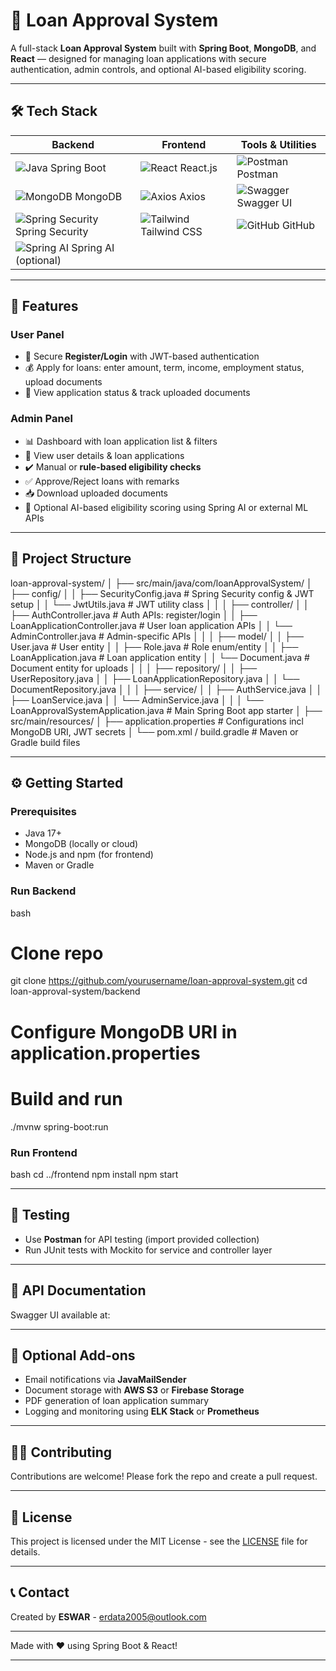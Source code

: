 
# 🚀 Loan Approval System

A full-stack **Loan Approval System** built with **Spring Boot**, **MongoDB**, and **React** — designed for managing loan applications with secure authentication, admin controls, and optional AI-based eligibility scoring.

---

## 🛠️ Tech Stack

| Backend                                   | Frontend                 | Tools & Utilities                  |
|-------------------------------------------|--------------------------|----------------------------------|
| ![Java](https://img.shields.io/badge/Java-ED8B00?logo=java&logoColor=white) Spring Boot      | ![React](https://img.shields.io/badge/React-20232A?logo=react&logoColor=61DAFB) React.js       | ![Postman](https://img.shields.io/badge/Postman-FF6C37?logo=postman&logoColor=white) Postman          |
| ![MongoDB](https://img.shields.io/badge/MongoDB-47A248?logo=mongodb&logoColor=white) MongoDB    | ![Axios](https://img.shields.io/badge/Axios-5A29E4?logo=axios&logoColor=white) Axios           | ![Swagger](https://img.shields.io/badge/Swagger-85EA2D?logo=swagger&logoColor=black) Swagger UI        |
| ![Spring Security](https://img.shields.io/badge/Spring_Security-6DB33F?logo=springsecurity&logoColor=white) Spring Security | ![Tailwind](https://img.shields.io/badge/Tailwind_CSS-38B2AC?logo=tailwind-css&logoColor=white) Tailwind CSS | ![GitHub](https://img.shields.io/badge/GitHub-181717?logo=github&logoColor=white) GitHub                 |
| ![Spring AI ](https://img.shields.io/badge/Spring_AI-6DB33F?logo=spring&logoColor=white) Spring AI (optional) |

---

## 🌟 Features

### User Panel
- 🔐 Secure **Register/Login** with JWT-based authentication
- 💰 Apply for loans: enter amount, term, income, employment status, upload documents
- 📄 View application status & track uploaded documents

### Admin Panel
- 📊 Dashboard with loan application list & filters
- 👤 View user details & loan applications
- ✔️ Manual or **rule-based eligibility checks**
- ✅ Approve/Reject loans with remarks
- 📥 Download uploaded documents
- 🤖 Optional AI-based eligibility scoring using Spring AI or external ML APIs

---

## 📁 Project Structure

loan-approval-system/
│
├── src/main/java/com/loanApprovalSystem/
│   ├── config/
│   │   ├── SecurityConfig.java            # Spring Security config & JWT setup
│   │   └── JwtUtils.java                  # JWT utility class
│   │
│   ├── controller/
│   │   ├── AuthController.java            # Auth APIs: register/login
│   │   ├── LoanApplicationController.java # User loan application APIs
│   │   └── AdminController.java           # Admin-specific APIs
│   │
│   ├── model/
│   │   ├── User.java                      # User entity
│   │   ├── Role.java                      # Role enum/entity
│   │   ├── LoanApplication.java           # Loan application entity
│   │   └── Document.java                   # Document entity for uploads
│   │
│   ├── repository/
│   │   ├── UserRepository.java
│   │   ├── LoanApplicationRepository.java
│   │   └── DocumentRepository.java
│   │
│   ├── service/
│   │   ├── AuthService.java
│   │   ├── LoanService.java
│   │   └── AdminService.java
│   │
│   └── LoanApprovalSystemApplication.java # Main Spring Boot app starter
│
├── src/main/resources/
│   ├── application.properties             # Configurations incl MongoDB URI, JWT secrets
│
└── pom.xml / build.gradle                  # Maven or Gradle build files

---

## ⚙️ Getting Started

### Prerequisites

* Java 17+
* MongoDB (locally or cloud)
* Node.js and npm (for frontend)
* Maven or Gradle

### Run Backend

bash
# Clone repo
git clone https://github.com/yourusername/loan-approval-system.git
cd loan-approval-system/backend

# Configure MongoDB URI in application.properties
# Build and run
./mvnw spring-boot:run


### Run Frontend

bash
cd ../frontend
npm install
npm start


---

## 🧪 Testing

* Use **Postman** for API testing (import provided collection)
* Run JUnit tests with Mockito for service and controller layer

---

## 📄 API Documentation

Swagger UI available at: 

---

## 🚀 Optional Add-ons

* Email notifications via **JavaMailSender**
* Document storage with **AWS S3** or **Firebase Storage**
* PDF generation of loan application summary
* Logging and monitoring using **ELK Stack** or **Prometheus**

---

## 👨‍💻 Contributing

Contributions are welcome! Please fork the repo and create a pull request.

---

## 📜 License

This project is licensed under the MIT License - see the [LICENSE](LICENSE) file for details.

---

## 📞 Contact

Created by **ESWAR** - erdata2005@outlook.com

---

Made with ❤️ using Spring Boot & React!


---




